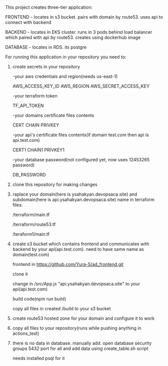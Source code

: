 This project creates three-tier application:

FRONTEND - locates in s3 bucket. pairs with domain by route53. uses api to connect with backend

BACKEND - locates in EKS cluster. runs in 3 pods behind load balancer which paired with api by route53. creates using dockerhub image

DATABASE - locates in RDS. its postgre


For running this application in your repository you need to:

1) create secrets in your repository

   -your aws credentials and region(needs us-east-1)

   AWS_ACCESS_KEY_ID
   AWS_REGION
   AWS_SECRET_ACCESS_KEY

   -your terraform token

   TF_API_TOKEN

   -your domains certificate files contents
   
   CERT
   CHAIN
   PRIVKEY

   -your api's certificate files contents(if domain test.com then api is api.test.com)
   
   CERT1
   CHAIN1
   PRIVKEY1

   -your database password(not configured yet, now uses 12453265 password)

   DB_PASSWORD

2) clone this repository for making changes

3) raplace your domain(here is ysahakyan.devopsaca.site) and subdomain(here is api.ysahakyan.devopsaca.site) name in terraform files:

   /terraform/main.tf
   
   /terraform/route53.tf
   
   /teraform1/main.tf

4) create s3 bucket which contains frontend and communicates with backend by your api(api.test.com). need to have same name as domain(test.com)

   frontend in https://github.com/Yura-S/ad_frontend.git
   
   clone it
   
   change in /src/App.js "api.ysahakyan.devopsaca.site" to your api(api.test.com)
   
   build code(npm run build)
   
   copy all files in created /build to your s3 bucket

5) create route53 hosted zone for your domain and configure it to work

6) copy all files to your repository(runs while pushing anything in actions_test)

7) there is no data in database. manually add. open database security groups 5432 port for all and add data using create_table.sh script

   needs installed psql for it
